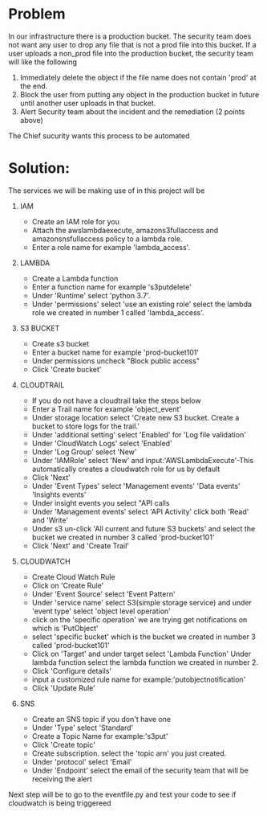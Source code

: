 # Problem
In our infrastructure there is a production bucket. The security team does not want any user to drop any file that is not a prod file into this bucket. If a user uploads a non_prod file into the production bucket, the security team will like the following
 1. Immediately delete the object if the file name does not contain 'prod' at the end.
 2. Block the user from putting any object in the production bucket in future until another user uploads in that bucket.
 3. Alert Security team about the incident and the remediation (2 points above)

 The Chief sucurity wants this process to be automated


# Solution:
The services we will be making use of in this project will be

  1. IAM

      - Create an IAM role for you
      - Attach the awslambdaexecute, amazons3fullaccess and amazonsnsfullaccess policy to a lambda role.
      - Enter a role name for example 'lambda_access'.

  2. LAMBDA
      - Create a Lambda function
      - Enter a function name for example 's3putdelete'
      - Under 'Runtime' select 'python 3.7'.
      - Under 'permissions' select 'use an existing role' select the lambda role we created in number 1 called 'lambda_access'.

  3. S3 BUCKET
     - Create s3 bucket
     - Enter a bucket name for example 'prod-bucket101'
     - Under permissions uncheck "Block public access"
     - Click 'Create bucket'


  4. CLOUDTRAIL
     - If you do not have a cloudtrail take the steps below
     - Enter a Trail name for example 'object_event'
     - Under storage location select 'Create new S3 bucket. Create a bucket to store logs for the trail.'
     - Under 'additional setting' select 'Enabled' for 'Log file validation'
     - Under 'CloudWatch Logs' select 'Enabled'
     - Under 'Log Group' select 'New'
     - Under 'IAMRole' select 'New' and input:'AWSLambdaExecute'-This automatically creates a cloudwatch role for us by default
     - Click 'Next'
     - Under 'Event Types' select 'Management events' 'Data events' 'Insights events' 
     - Under insight events you select "API calls
     - Under 'Management events' select 'API Activity' click both 'Read' and 'Write'
     - Under s3 un-click 'All current and future S3 buckets' and select the bucket we created in number 3 called 'prod-bucket101'
     - Click 'Next' and 'Create Trail'

  5. CLOUDWATCH
     - Create Cloud Watch Rule
     - Click on 'Create Rule'
     - Under 'Event Source' select 'Event Pattern'
     - Under 'service name' select S3(simple storage service) and under 'event type' select 'object level operation'
     - click on the 'specific operation' we are trying get notifications on which is 'PutObject'
     - select 'specific bucket' which is the bucket we created in number 3 called 'prod-bucket101'
     - Click on 'Target' and under target select 'Lambda Function' Under lambda function select the lambda function we created in number 2.
     - Click 'Configure details'
     - input a customized rule name for example:'putobjectnotification'
     - Click 'Update Rule'

  6. SNS    
     - Create an SNS topic if you don't have one
     - Under 'Type' select 'Standard'
     - Create a Topic Name for example:'s3put'
     - Click 'Create topic'
     - Create subscription. select the 'topic arn' you just created.
     - Under 'protocol' select 'Email'
     - Under 'Endpoint' select the email of the security team that will be receiving the alert


Next step will be to go to the eventfile.py and test your code to see if cloudwatch is being triggereed
